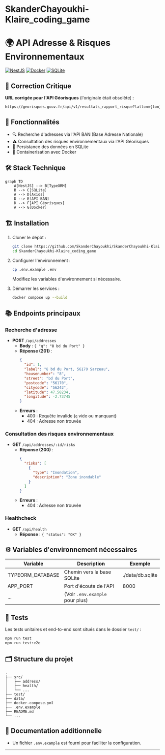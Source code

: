 # SkanderChayoukhi-Klaire_coding_game

# 🌍 API Adresse & Risques Environnementaux

[![NestJS](https://img.shields.io/badge/NestJS-E0234E?style=for-the-badge&logo=nestjs&logoColor=white)](https://nestjs.com/)
[![Docker](https://img.shields.io/badge/Docker-2496ED?style=for-the-badge&logo=docker&logoColor=white)](https://www.docker.com/)
[![SQLite](https://img.shields.io/badge/SQLite-003B57?style=for-the-badge&logo=sqlite&logoColor=white)](https://sqlite.org/)

## 🚨 Correction Critique

**URL corrigée pour l'API Géorisques** (l'originale était obsolète) :

```bash
https://georisques.gouv.fr/api/v1/resultats_rapport_risque?latlon={lon},{lat}
```

## 🚀 Fonctionnalités

- 🔍 Recherche d'adresses via l'API BAN (Base Adresse Nationale)
- ⚠️ Consultation des risques environnementaux via l'API Géorisques
- 💾 Persistance des données en SQLite
- 🐳 Containerisation avec Docker

## 🛠 Stack Technique

```mermaid
graph TD
    A[NestJS] --> B[TypeORM]
    B --> C[SQLite]
    A --> D[Axios]
    D --> E[API BAN]
    D --> F[API Géorisques]
    A --> G[Docker]
```

## 🏗 Installation

1. Cloner le dépôt :

   ```bash
   git clone https://github.com/SkanderChayoukhi/SkanderChayoukhi-Klaire_coding_game.git
   cd SkanderChayoukhi-Klaire_coding_game
   ```

2. Configurer l'environnement :

   ```bash
   cp .env.example .env
   ```

   Modifiez les variables d'environnement si nécessaire.

3. Démarrer les services :
   ```bash
   docker compose up --build
   ```

## 📚 Endpoints principaux

### Recherche d'adresse

- **POST** `/api/addresses`
  - **Body** : `{ "q": "8 bd du Port" }`
  - **Réponse (201)** :
    ```json
    {
      "id": 1,
      "label": "8 bd du Port, 56170 Sarzeau",
      "housenumber": "8",
      "street": "bd du Port",
      "postcode": "56170",
      "citycode": "56242",
      "latitude": 47.58234,
      "longitude": -2.73745
    }
    ```
  - **Erreurs** :
    - 400 : Requête invalide (`q` vide ou manquant)
    - 404 : Adresse non trouvée

### Consultation des risques environnementaux

- **GET** `/api/addresses/:id/risks`
  - **Réponse (200)** :
    ```json
    {
      "risks": [
        {
          "type": "Inondation",
          "description": "Zone inondable"
        }
      ]
    }
    ```
  - **Erreurs** :
    - 404 : Adresse non trouvée

### Healthcheck

- **GET** `/api/health`
  - **Réponse** : `{ "status": "OK" }`

## ⚙️ Variables d'environnement nécessaires

| Variable         | Description                     | Exemple          |
| ---------------- | ------------------------------- | ---------------- |
| TYPEORM_DATABASE | Chemin vers la base SQLite      | ./data/db.sqlite |
| APP_PORT         | Port d'écoute de l'API          | 8000             |
| ...              | (Voir `.env.example` pour plus) |                  |

## 🧪 Tests

Les tests unitaires et end-to-end sont situés dans le dossier `test/` :

```bash
npm run test
npm run test:e2e
```

## 🗂 Structure du projet

```
.
├── src/
│   ├── address/
│   ├── health/
│   └── ...
├── test/
├── data/
├── docker-compose.yml
├── .env.example
├── README.md
└── ...
```

## 📝 Documentation additionnelle

- Un fichier `.env.example` est fourni pour faciliter la configuration.

---
